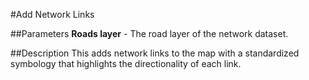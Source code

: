 #Add Network Links

##Parameters
**Roads layer** - The road layer of the network dataset.

##Description
This adds network links to the map with a standardized symbology that highlights
the directionality of each link.
